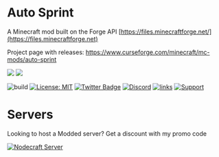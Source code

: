 # Auto Sprint 

A Minecraft mod built on the Forge API [https://files.minecraftforge.net/](https://files.minecraftforge.net)

Project page with releases: https://www.curseforge.com/minecraft/mc-mods/auto-sprint


 [![](http://cf.way2muchnoise.eu/348584.svg)](https://www.curseforge.com/minecraft/mc-mods/auto-sprint) 
 [![](http://cf.way2muchnoise.eu/versions/348584.svg)](https://www.curseforge.com/minecraft/mc-mods/auto-sprint)
 
 
![build](https://github.com/Lothrazar/Cyclic/workflows/build/badge.svg)
 [![License: MIT](https://img.shields.io/badge/License-MIT-green.svg)](https://opensource.org/licenses/MIT)
 [![Twitter Badge](https://img.shields.io/badge/contact-twitter-blue.svg)](https://twitter.com/lothrazar)
[![Discord](https://img.shields.io/discord/749302798797242449.svg?label=&logo=discord&logoColor=ffffff&color=7389D8&labelColor=6A7EC2)](https://discord.gg/uWZ3jf56fV)
[![links](https://img.shields.io/badge/more-links-ff69b4.svg)](https://allmylinks.com/lothrazar)
[![Support](https://img.shields.io/badge/Patreon-Support-orange.svg?logo=Patreon)](https://www.patreon.com/Lothrazar)



# Servers

Looking to host a Modded server? Get a discount with my promo code


[![Nodecraft Server](https://nodecraft.com/assets/images/partners/loth/mashup.png)](https://nodecraft.com/r/loth)

